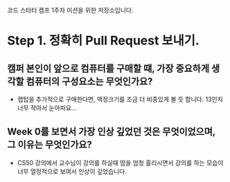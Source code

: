 코드 스타터 캠프 1주차 미션을 위한 저장소입니다.

# Step 1. 정확히 Pull Request 보내기.

## 캠퍼 본인이 앞으로 컴퓨터를 구매할 떄, 가장 중요하게 생각할 컴퓨터의 구성요소는 무엇인가요?
- 랩탑을 추가적으로 구매한다면, 액정크기를 조금 더 비중있게 볼 듯 합니다. 13인치 너무 작아서 눈아파요...

## Week 0를 보면서 가장 인상 깊었던 것은 무엇이었으며, 그 이유는 무엇인가요?
- CS50 강의에서 교수님이 강의를 하실때 땀을 엄청 흘리시면서 강의를 하는 모습이 너무 열정적으로 보여서 인상이 깊었습니다.

